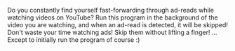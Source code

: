 Do you constantly find yourself fast-forwarding through ad-reads while watching videos on YouTube?
Run this program in the background of the video you are watching, and when an ad-read is detected, it will be skipped!
Don't waste your time watching ads! Skip them without lifting a finger! ... Except to initially run the program of course :) 
